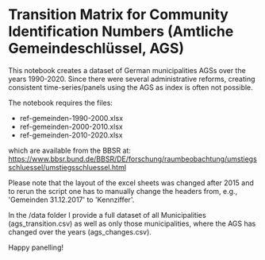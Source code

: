 # Transition Matrix for Community Identification Numbers (Amtliche Gemeindeschlüssel, AGS)

This notebook creates a dataset of German municipalities AGSs over the years 1990-2020. Since there were several administrative reforms, creating consistent time-series/panels using the AGS as index is often not possible. 

The notebook requires the files:

- ref-gemeinden-1990-2000.xlsx
- ref-gemeinden-2000-2010.xlsx
- ref-gemeinden-2010-2020.xlsx

which are available from the BBSR at: https://www.bbsr.bund.de/BBSR/DE/forschung/raumbeobachtung/umstiegsschluessel/umstiegsschluessel.html 

Please note that the layout of the excel sheets was changed after 2015 and to rerun the script one has to manually change the headers from, e.g., 'Gemeinden 31.12.2017' to 'Kennziffer'. 

In the /data folder I provide a full dataset of all Municipalities (ags_transition.csv) as well as only those municipalities, where the AGS has changed over the years (ags_changes.csv).

Happy panelling!